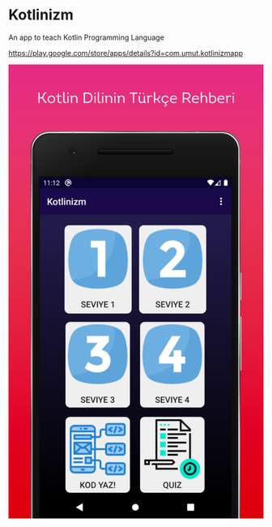 # Kotlinizm
An app to teach Kotlin Programming Language  

https://play.google.com/store/apps/details?id=com.umut.kotlinizmapp

![alt text](https://github.com/umutbozdag/Kotlinizm/blob/master/screenshot_1.png)
